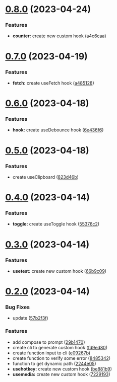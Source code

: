 # [0.8.0](https://github.com/mmartinsoliv/easy-hooks-ts/compare/v0.7.0...v0.8.0) (2023-04-24)


### Features

* **counter:** create new custom hook ([a4c6caa](https://github.com/mmartinsoliv/easy-hooks-ts/commit/a4c6caa6180faa7f1b45e04db2a55f1054024247))

# [0.7.0](https://github.com/mmartinsoliv/easy-hooks-ts/compare/v0.6.0...v0.7.0) (2023-04-19)


### Features

* **fetch:** create useFetch hook ([a485128](https://github.com/mmartinsoliv/easy-hooks-ts/commit/a485128fdfbece32064f93cdbccb69affd22511c))

# [0.6.0](https://github.com/mmartinsoliv/easy-hooks-ts/compare/v0.5.0...v0.6.0) (2023-04-18)


### Features

* **hook:** create useDebounce hook ([6e436f6](https://github.com/mmartinsoliv/easy-hooks-ts/commit/6e436f67f7603c16a049e07f1d8546c50a760554))

# [0.5.0](https://github.com/mmartinsoliv/easy-hooks-ts/compare/v0.4.0...v0.5.0) (2023-04-18)


### Features

* create useClipboard ([823d46b](https://github.com/mmartinsoliv/easy-hooks-ts/commit/823d46bbae6c7ca7a69a146593aed36825234ca1))

# [0.4.0](https://github.com/mmartinsoliv/easy-hooks-ts/compare/v0.3.0...v0.4.0) (2023-04-14)


### Features

* **toggle:** create useToggle hook ([55376c2](https://github.com/mmartinsoliv/easy-hooks-ts/commit/55376c2ec611c56b07b7818ee8de121114a1e438))

# [0.3.0](https://github.com/mmartinsoliv/easy-hooks-ts/compare/v0.2.0...v0.3.0) (2023-04-14)


### Features

* **usetest:** create new custom hook ([66b9c09](https://github.com/mmartinsoliv/easy-hooks-ts/commit/66b9c09142f789addf2db57fa50a462a8f1fcc48))

# [0.2.0](https://github.com/mmartinsoliv/easy-hooks-ts/compare/v0.1.2...v0.2.0) (2023-04-14)


### Bug Fixes

* update ([57b2f3f](https://github.com/mmartinsoliv/easy-hooks-ts/commit/57b2f3fcbe894dadd9d8b078dece3394a4fbe9da))


### Features

* add compose to prompt ([29b1470](https://github.com/mmartinsoliv/easy-hooks-ts/commit/29b14704bd0c86e7a83669e51709b1c4de5eea34))
* create cli to generate custom hook ([fd9ed80](https://github.com/mmartinsoliv/easy-hooks-ts/commit/fd9ed8050e56fcd13cb0facf93caeba2579ff433))
* create function input to cli ([e09267b](https://github.com/mmartinsoliv/easy-hooks-ts/commit/e09267be28c001eab71600d16ade2fc0d4b0a8ef))
* create function to verify some error ([8485342](https://github.com/mmartinsoliv/easy-hooks-ts/commit/84853424e8bf32d7bb9d7d3042339ce417cbfa43))
* function to get dynamic path ([2244e05](https://github.com/mmartinsoliv/easy-hooks-ts/commit/2244e05844987df7a7b1aae8c7e9cdde04eb71fe))
* **usehotkey:** create new custom hook ([be881b9](https://github.com/mmartinsoliv/easy-hooks-ts/commit/be881b9f4198282e36b77ccb4cc5984de5cdb382))
* **usemedia:** create new custom hook ([7229193](https://github.com/mmartinsoliv/easy-hooks-ts/commit/7229193ee1fed80d37276c704a4dcee4cbba2362))
